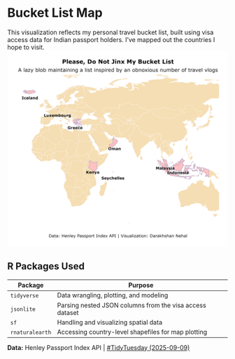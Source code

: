 # Bucket List Map

This visualization reflects my personal travel bucket list, built using visa access data for Indian passport holders. I’ve mapped out the countries I hope to visit.
![](bucket_list_map.png)

## R Packages Used

| Package         | Purpose                                                  |
|---------------------|---------------------------------------------------|
| `tidyverse`     | Data wrangling, plotting, and modeling                   |
| `jsonlite`      | Parsing nested JSON columns from the visa access dataset |
| `sf`            | Handling and visualizing spatial data                    |
| `rnaturalearth` | Accessing country-level shapefiles for map plotting      |



**Data:** Henley Passport Index API | [#TidyTuesday (2025-09-09)](https://github.com/rfordatascience/tidytuesday/blob/main/data/2025/2025-09-09/readme.md)
